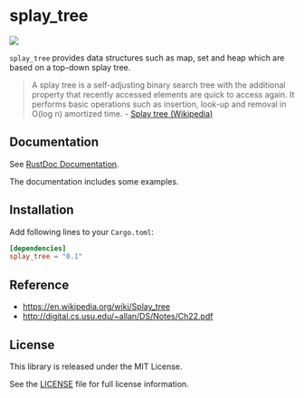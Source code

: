splay_tree
==========

[![](http://meritbadge.herokuapp.com/splay_tree)](https://crates.io/crates/splay_tree)

`splay_tree` provides data structures such as map, set and heap which are based on a top-down splay tree.

> A splay tree is a self-adjusting binary search tree with
> the additional property that recently accessed elements are quick to access again.
> It performs basic operations such as insertion, look-up and removal in O(log n) amortized time. - [Splay tree (Wikipedia)](https://en.wikipedia.org/wiki/Splay_tree)

Documentation
-------------

See [RustDoc Documentation](http://sile.github.io/rustdocs/splay_tree/splay_tree/).

The documentation includes some examples.


Installation
------------

Add following lines to your `Cargo.toml`:

```toml
[dependencies]
splay_tree = "0.1"
```


Reference
---------

- https://en.wikipedia.org/wiki/Splay_tree
- http://digital.cs.usu.edu/~allan/DS/Notes/Ch22.pdf


License
-------

This library is released under the MIT License.

See the [LICENSE](LICENSE) file for full license information.
